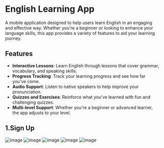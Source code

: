 # English Learning App

A mobile application designed to help users learn English in an engaging and effective way. Whether you're a beginner or looking to enhance your language skills, this app provides a variety of features to aid your learning journey.

## Features

- **Interactive Lessons**: Learn English through lessons that cover grammar, vocabulary, and speaking skills.
- **Progress Tracking**: Track your learning progress and see how far you've come.
- **Audio Support**: Listen to native speakers to help improve your pronunciation.
- **Quizzes and Exercises**: Reinforce what you've learned with fun and challenging quizzes.
- **Multi-level Support**: Whether you're a beginner or advanced learner, the app adjusts to your level.
## 1.Sign Up
![image](https://github.com/user-attachments/assets/d9b6eb90-e2f6-4096-88cd-5964360dd431)
![image](https://github.com/user-attachments/assets/b9d20291-f1dc-4786-babe-f03dc0e221ad)
![image](https://github.com/user-attachments/assets/5500ac5a-7f09-413a-a162-137c85df039d)
![image](https://github.com/user-attachments/assets/23e4fb4e-bf64-41eb-a62d-d615c43d16be)
![image](https://github.com/user-attachments/assets/d1a24f3e-3c1a-421f-8626-825689c2c54e)





